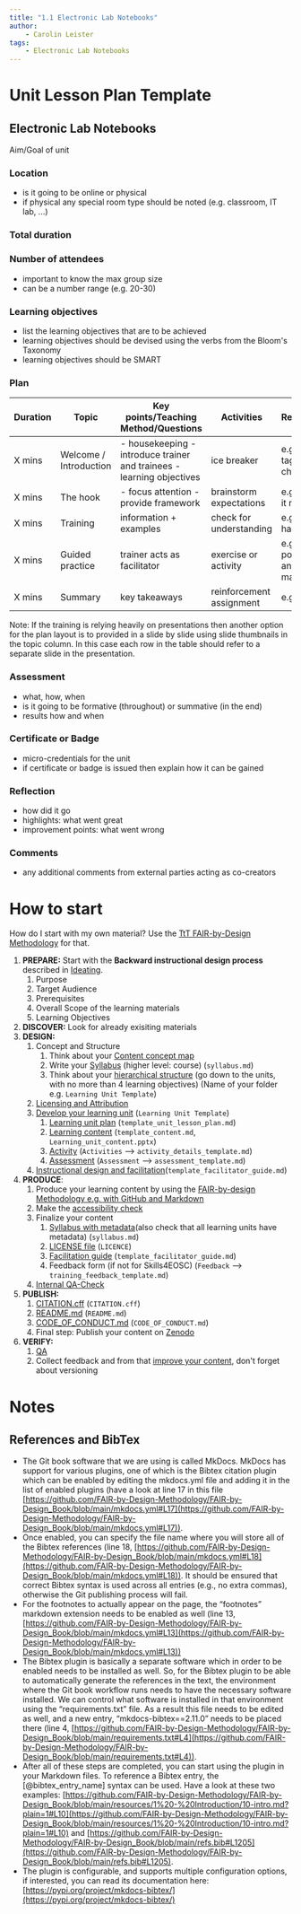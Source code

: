 ```yaml
---
title: "1.1 Electronic Lab Notebooks"
author: 
    - Carolin Leister
tags: 
    - Electronic Lab Notebooks
---
```


# Unit Lesson Plan Template

## Electronic Lab Notebooks

Aim/Goal of unit

### Location
- is it going to be online or physical
- if physical any special room type should be noted (e.g. classroom, IT lab, ...)

### Total duration

### Number of attendees
- important to know the max group size
- can be a number range (e.g. 20-30)

### Learning objectives
- list the learning objectives that are to be achieved
- learning objectives should be devised using the verbs from the Bloom's Taxonomy
- learning objectives should be SMART

### Plan
| Duration | Topic                  | Key points/Teaching Method/Questions                                   | Activities               | Resources                  |
|----------|------------------------|------------------------------------------------------------------------|--------------------------|----------------------------|
| X mins   | Welcome / Introduction | - housekeeping  - introduce trainer and trainees - learning objectives | ice breaker              | e.g. name tags, flip chart |
| X mins   | The hook               | - focus attention - provide framework                                  | brainstorm expectations  | e.g. post-it notes         |
| X mins   | Training               | information + examples                                                 | check for understanding  | e.g. pptx + handouts       |
| X mins   | Guided practice        | trainer acts as facilitator                                            | exercise or activity     | e.g. posters and markers   |
| X mins   | Summary                | key takeaways                                                          | reinforcement assignment | e.g. cards                 |

Note: If the training is relying heavily on presentations then another option for the plan layout is to provided in a slide by slide using slide thumbnails in the topic column. In this case each row in the table should refer to a separate slide in the presentation.


### Assessment
- what, how, when
- is it going to be formative (throughout) or summative (in the end)
- results how and when

### Certificate or Badge
- micro-credentials for the unit
- if certificate or badge is issued then explain how it can be gained

### Reflection
- how did it go
- highlights: what went great
- improvement points: what went wrong

### Comments
- any additional comments from external parties acting as co-creators

# How to start

How do I start with my own material? Use the [TtT FAIR-by-Design Methodology](https://fair-by-design-methodology.github.io/FAIR-by-Design_ToT/latest/) for that.

1. **PREPARE:** Start with the **Backward instructional design process** described in [Ideating](https://fair-by-design-methodology.github.io/FAIR-by-Design_ToT/latest/Stage%201%20%E2%80%93%20Prepare/02-Preparing%20FAIR%20Learning%20Objects/02-Preparing%20FAIR%20Learning%20Objects_cont/).
	1. Purpose
	2. Target Audience
	3. Prerequisites
	4. Overall Scope of the learning materials
	5. Learning Objectives
2. **DISCOVER:** Look for already exisiting materials 
3. **DESIGN:**
	1. Concept and Structure
		1. Think about your [Content concept map](https://fair-by-design-methodology.github.io/FAIR-by-Design_ToT/latest/Stage%203%20%E2%80%93%20Design/04-Conceptualisation/04-Conceptualisation/#content-concept-map)
		2. Write your [Syllabus](https://fair-by-design-methodology.github.io/FAIR-by-Design_ToT/latest/Stage%203%20%E2%80%93%20Design/04-Conceptualisation/04-Conceptualisation/#syllabus) (higher level: course) (`syllabus.md`)
		3. Think about your [hierarchical structure](https://fair-by-design-methodology.github.io/FAIR-by-Design_ToT/latest/Stage%203%20%E2%80%93%20Design/05-Hierarchical%20Structure/05-HierarchicalStructure/#learning-structure) (go down to the units, with no more than 4 learning objectives) (Name of your folder e.g. `Learning Unit Template`)
	2. [Licensing and Attribution](https://fair-by-design-methodology.github.io/FAIR-by-Design_ToT/latest/Stage%203%20%E2%80%93%20Design/05-Hierarchical%20Structure/05-HierarchicalStructure/#licensing-and-attribution)
	3. [Develop your learning unit](https://fair-by-design-methodology.github.io/FAIR-by-Design_ToT/latest/Stage%203%20%E2%80%93%20Design/06-Learning%20unit%20development/06-LearningUnitDevelopment/) (`Learning Unit Template`)
		1. [Learning unit plan](https://fair-by-design-methodology.github.io/FAIR-by-Design_ToT/latest/Stage%203%20%E2%80%93%20Design/06-Learning%20unit%20development/06-LearningUnitDevelopment/#learning-unit-plan) (`template_unit_lesson_plan.md`)
		2. [Learning content](https://fair-by-design-methodology.github.io/FAIR-by-Design_ToT/latest/Stage%203%20%E2%80%93%20Design/06-Learning%20unit%20development/06-LearningUnitDevelopment/#learning-content) (`template_content.md`, `Learning_unit_content.pptx`)
		3. [Activity](https://fair-by-design-methodology.github.io/FAIR-by-Design_ToT/latest/Stage%203%20%E2%80%93%20Design/06-Learning%20unit%20development/06-LearningUnitDevelopment/#activity-details) (`Activities` --> `activity_details_template.md`)
		4. [Assessment](https://fair-by-design-methodology.github.io/FAIR-by-Design_ToT/latest/Stage%203%20%E2%80%93%20Design/06-Learning%20unit%20development/06-LearningUnitDevelopment/#assessment) (`Assessment` --> `assessment_template.md`)
	4. [Instructional design and facilitation](https://fair-by-design-methodology.github.io/FAIR-by-Design_ToT/latest/Stage%203%20%E2%80%93%20Design/07-Facilitation/07-Facilitation/)(`template_facilitator_guide.md`)
4. **PRODUCE**:
	1. Produce your learning content by using the [FAIR-by-design Methodology e.g. with GitHub and Markdown](https://fair-by-design-methodology.github.io/FAIR-by-Design_ToT/latest/Stage%204%20%E2%80%93%20Produce/08-Development%20Tools/08-Introduction%20to%20Markdown%20and%20Git/)
	2. Make the [accessibility check](https://fair-by-design-methodology.github.io/FAIR-by-Design_ToT/latest/Stage%205%20%E2%80%93%20Publish/17-Zenodo%20Publishing/17-Zenodo%20Publishing/)
	3. Finalize your content
		1. [Syllabus with metadata](https://fair-by-design-methodology.github.io/FAIR-by-Design_ToT/latest/Stage%204%20%E2%80%93%20Produce/12-Content%20Finalisation/12-Content_finalisation/#syllabus-and-machine-readable-metadata)(also check that all learning units have metadata) (`syllabus.md`)
		2. [LICENSE file](https://fair-by-design-methodology.github.io/FAIR-by-Design_ToT/latest/Stage%204%20%E2%80%93%20Produce/12-Content%20Finalisation/12-Content_finalisation/#updating-the-license) (`LICENCE`)
		3. [Facilitation guide](https://fair-by-design-methodology.github.io/FAIR-by-Design_ToT/latest/Stage%204%20%E2%80%93%20Produce/12-Content%20Finalisation/12-Content_finalisation/#defining-the-facilitation-guide) (`template_facilitator_guide.md`)
		4. Feedback form (if not for Skills4EOSC) (`Feedback` --> `training_feedback_template.md`)
	4. [Internal QA-Check](https://fair-by-design-methodology.github.io/FAIR-by-Design_ToT/latest/Stage%204%20%E2%80%93%20Produce/13-Internal%20QA/13-Internal_QA/)
5. **PUBLISH:**
	1. [CITATION.cff](https://fair-by-design-methodology.github.io/FAIR-by-Design_ToT/latest/Stage%205%20%E2%80%93%20Publish/16-Publishing%20Preparations/16-Publishing%20Preparations/#filling-out-citationcff) (`CITATION.cff`)
	2. [README.md](https://fair-by-design-methodology.github.io/FAIR-by-Design_ToT/latest/Stage%205%20%E2%80%93%20Publish/16-Publishing%20Preparations/16-Publishing%20Preparations/#filling-out-readmemd) (`README.md`)
	3. [CODE_OF_CONDUCT.md](https://fair-by-design-methodology.github.io/FAIR-by-Design_ToT/latest/Stage%205%20%E2%80%93%20Publish/16-Publishing%20Preparations/16-Publishing%20Preparations/#filling-out-code_of_conductmd) (`CODE_OF_CONDUCT.md`)
	4. Final step: Publish your content on [Zenodo](https://fair-by-design-methodology.github.io/FAIR-by-Design_ToT/latest/Stage%205%20%E2%80%93%20Publish/17-Zenodo%20Publishing/17-Zenodo%20Publishing/)
6. **VERIFY:**
	1. [QA](https://fair-by-design-methodology.github.io/FAIR-by-Design_ToT/latest/Stage%206%20%E2%80%93%20Verify/19-Final%20QA%20check/19-finalQA/)
	2. Collect feedback and from that [improve your content](https://fair-by-design-methodology.github.io/FAIR-by-Design_ToT/latest/Stage%206%20%E2%80%93%20Verify/20-Continuous%20Improvement/20-CI/), don't forget about versioning

# Notes

## References and BibTex

- The Git book software that we are using is called MkDocs. MkDocs has support for various plugins, one of which is the Bibtex citation plugin which can be enabled by editing the mkdocs.yml file and adding it in the list of enabled plugins (have a look at line 17 in this file [https://github.com/FAIR-by-Design-Methodology/FAIR-by-Design_Book/blob/main/mkdocs.yml#L17](https://github.com/FAIR-by-Design-Methodology/FAIR-by-Design_Book/blob/main/mkdocs.yml#L17)).
- Once enabled, you can specify the file name where you will store all of the Bibtex references (line 18, [https://github.com/FAIR-by-Design-Methodology/FAIR-by-Design_Book/blob/main/mkdocs.yml#L18](https://github.com/FAIR-by-Design-Methodology/FAIR-by-Design_Book/blob/main/mkdocs.yml#L18)). It should be ensured that correct Bibtex syntax is used across all entries (e.g., no extra commas), otherwise the Git publishing process will fail.
- For the footnotes to actually appear on the page, the “footnotes” markdown extension needs to be enabled as well (line 13, [https://github.com/FAIR-by-Design-Methodology/FAIR-by-Design_Book/blob/main/mkdocs.yml#L13](https://github.com/FAIR-by-Design-Methodology/FAIR-by-Design_Book/blob/main/mkdocs.yml#L13))
- The Bibtex plugin is basically a separate software which in order to be enabled needs to be installed as well. So, for the Bibtex plugin to be able to automatically generate the references in the text, the environment where the Git book workflow runs needs to have the necessary software installed. We can control what software is installed in that environment using the “requirements.txt” file. As a result this file needs to be edited as well, and a new entry, “mkdocs-bibtex==2.11.0” needs to be placed there (line 4, [https://github.com/FAIR-by-Design-Methodology/FAIR-by-Design_Book/blob/main/requirements.txt#L4](https://github.com/FAIR-by-Design-Methodology/FAIR-by-Design_Book/blob/main/requirements.txt#L4)).
- After all of these steps are completed, you can start using the plugin in your Markdown files. To reference a Bibtex entry, the [@bibtex_entry_name] syntax can be used. Have a look at these two examples: [https://github.com/FAIR-by-Design-Methodology/FAIR-by-Design_Book/blob/main/resources/1%20-%20Introduction/10-intro.md?plain=1#L10](https://github.com/FAIR-by-Design-Methodology/FAIR-by-Design_Book/blob/main/resources/1%20-%20Introduction/10-intro.md?plain=1#L10) and [https://github.com/FAIR-by-Design-Methodology/FAIR-by-Design_Book/blob/main/refs.bib#L1205](https://github.com/FAIR-by-Design-Methodology/FAIR-by-Design_Book/blob/main/refs.bib#L1205).
- The plugin is configurable, and supports multiple configuration options, if interested, you can read its documentation here: [https://pypi.org/project/mkdocs-bibtex/](https://pypi.org/project/mkdocs-bibtex/)